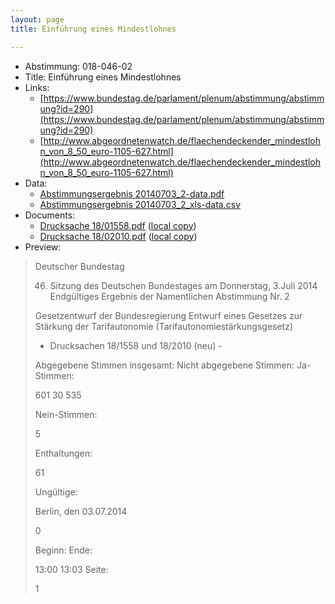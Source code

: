 ```yaml
---
layout: page
title: Einführung eines Mindestlohnes

---
```


* Abstimmung: 018-046-02
* Title: Einführung eines Mindestlohnes
* Links: 
    * [https://www.bundestag.de/parlament/plenum/abstimmung/abstimmung?id=290](https://www.bundestag.de/parlament/plenum/abstimmung/abstimmung?id=290)
    * [http://www.abgeordnetenwatch.de/flaechendeckender_mindestlohn_von_8_50_euro-1105-627.html](http://www.abgeordnetenwatch.de/flaechendeckender_mindestlohn_von_8_50_euro-1105-627.html)
* Data: 
    * [Abstimmungsergebnis 20140703_2-data.pdf](/abstimmungsliste/20140703_2-data.pdf)
    * [Abstimmungsergebnis 20140703_2_xls-data.csv](/abstimmungsliste/analyses/20140703_2_xls-data.csv)
* Documents: 
    * [Drucksache 18/01558.pdf](http://dip21.bundestag.de/dip21/btd/18/015/1801558.pdf) ([local copy](/abstimmungsdaten/018-046-02/1801558.pdf))
    * [Drucksache 18/02010.pdf](http://dip21.bundestag.de/dip21/btd/18/020/1802010.pdf) ([local copy](/abstimmungsdaten/018-046-02/1802010.pdf))
* Preview: 
> Deutscher Bundestag
> 
> 46. Sitzung des Deutschen Bundestages
> am Donnerstag, 3.Juli 2014
> Endgültiges Ergebnis der Namentlichen Abstimmung Nr. 2
> 
> Gesetzentwurf der Bundesregierung
> Entwurf eines Gesetzes zur Stärkung der Tarifautonomie (Tarifautonomiestärkungsgesetz)
> - Drucksachen 18/1558 und 18/2010 (neu) -
> 
> Abgegebene Stimmen insgesamt:
> Nicht abgegebene Stimmen:
> Ja-Stimmen:
> 
> 601
> 30
> 535
> 
> Nein-Stimmen:
> 
> 5
> 
> Enthaltungen:
> 
> 61
> 
> Ungültige:
> 
> Berlin, den 03.07.2014
> 
> 0
> 
> Beginn:
> Ende:
> 
> 13:00
> 13:03
> Seite:
> 
> 1
> 
> 

